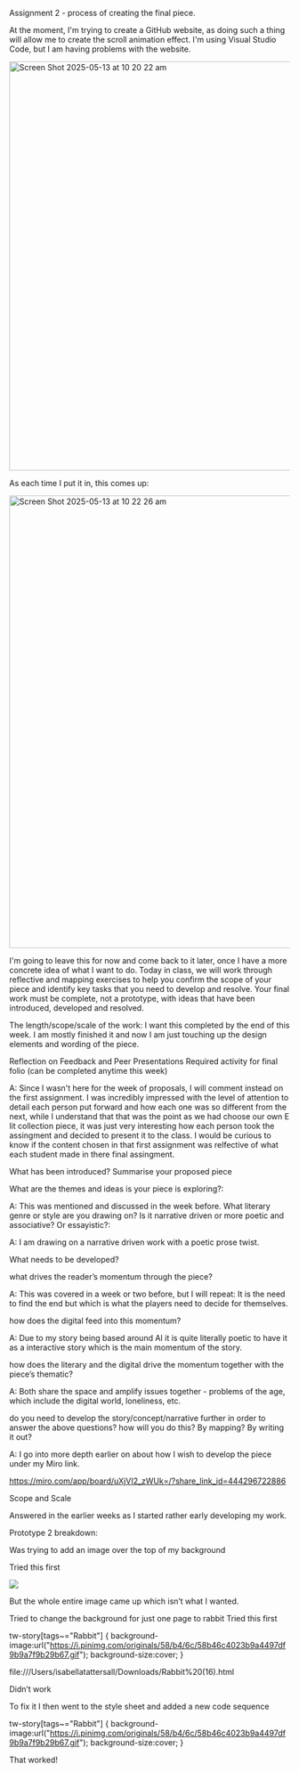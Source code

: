 Assignment 2 - process of creating the final piece.

At the moment, I'm trying to create a GitHub website, as doing such a thing will allow me to create the scroll animation effect. I'm using Visual Studio Code, but I am having problems with the website.

<img width="735" alt="Screen Shot 2025-05-13 at 10 20 22 am" src="https://github.com/user-attachments/assets/ca9da766-2385-46cf-b58d-cab62a98b864" />

As each time I put it in, this comes up:

<img width="813" alt="Screen Shot 2025-05-13 at 10 22 26 am" src="https://github.com/user-attachments/assets/be7de964-2e1c-4647-ac98-6e1bf3825e05" />

I'm going to leave this for now and come back to it later, once I have a more concrete idea of what I want to do.
Today in class, we will work through reflective and mapping exercises to help you confirm the scope of your piece and identify key tasks that you need to develop and resolve. Your final work must be complete, not a prototype, with ideas that have been introduced, developed and resolved.


The length/scope/scale of the work: I want this completed by the end of this week. I am mostly finished it and now I am just touching up the design elements and wording of the piece. 

Reflection on Feedback and Peer Presentations Required activity for final folio (can be completed anytime this week)

A: Since I wasn't here for the week of proposals, I will comment instead on the first assignment. I was incredibly impressed with the level of attention to detail each person put forward and how each one was so different from the next, while I understand that that was the point as we had choose our own E lit collection piece, it was just very interesting how each person took the assingment and decided to present it to the class. I would be curious to know if the content chosen in that first assignment was relfective of what each student made in there final assingment. 

What has been introduced? Summarise your proposed piece

What are the themes and ideas is your piece is exploring?:

A: This was mentioned and discussed in the week before.
What literary genre or style are you drawing on? Is it narrative driven or more poetic and associative? Or essayistic?: 

A: I am drawing on a narrative driven work with a poetic prose twist. 


What needs to be developed?

what drives the reader’s momentum through the piece?

A: This was covered in a week or two before, but I will repeat: It is the need to find the end but which is what the players need to decide for themselves.

how does the digital feed into this momentum?

A: Due to my story being based around AI it is quite literally poetic to have it as a interactive story which is the main momentum of the story.

how does the literary and the digital drive the momentum together with the piece’s thematic?

A: Both share the space and amplify issues together - problems of the age, which include the digital world, loneliness, etc.

do you need to develop the story/concept/narrative further in order to answer the above questions? how will you do this? By mapping? By writing it out?

A: I go into more depth earlier on about how I wish to develop the piece under my Miro link.

https://miro.com/app/board/uXjVI2_zWUk=/?share_link_id=444296722886


Scope and Scale

Answered in the earlier weeks as I started rather early developing my work.


Prototype 2 breakdown: 


Was trying to add an image over the top of my background 

Tried this first 

<img src= "https://img.freepik.com/premium-vector/cute-vector-illustration-bunny-children-book_925324-13443.jpg?semt=ais_hybrid&w=740">

But the whole entire image came up which isn’t what I wanted.


Tried to change the background for just one page to rabbit 
Tried this first

tw-story[tags~="Rabbit"] {
 background-image:url("https://i.pinimg.com/originals/58/b4/6c/58b46c4023b9a4497df9b9a7f9b29b67.gif");
 background-size:cover;
}

file:///Users/isabellatattersall/Downloads/Rabbit%20(16).html 

Didn’t work

To fix it I then went to the style sheet and added a new code sequence 

tw-story[tags~="Rabbit"] {
 background-image:url("https://i.pinimg.com/originals/58/b4/6c/58b46c4023b9a4497df9b9a7f9b29b67.gif");
 background-size:cover;
}

That worked!
